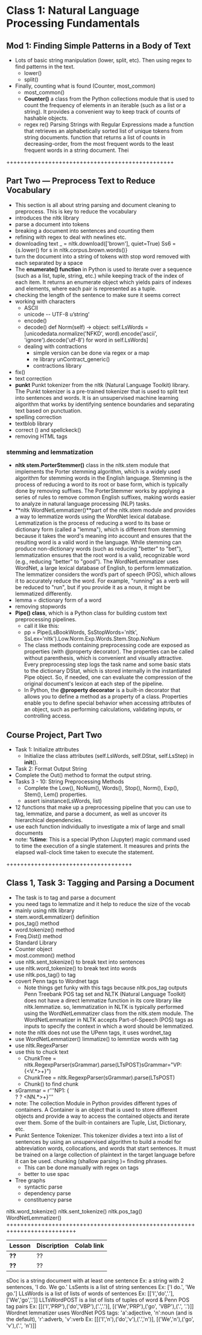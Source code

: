 # Class 1: Natural Language Processing Fundamentals 

## Mod 1: Finding Simple Patterns in a Body of Text
- Lots of basic string manipulation (lower, split, etc). Then using regex to find patterns in the text.
   - lower()
   - split()
- Finally, counting what is found (Counter, most_common)
   - most_common()
   - **Counter()**   a class from the Python collections module that is used to count the frequency of elements in an iterable (such as a list or a string). It provides a convenient way to keep track of counts of hashable objects.
   - regex re()    Parsing Strings with Regular Expressions
made a function that retrieves an alphabetically sorted list of unique tokens from string documents.  function that returns a list of counts in decreasing-order, from the most frequent words to the least frequent words in a string document. Thei 

++++++++++++++++++++++++++++++++++++++++++++++++

## Part Two — Preprocess Text to Reduce Vocabulary
- This section is all about string parsing and document cleaning to preprocess. This is key to reduce the vocabulary
- introduces the nltk library
- parse a document into tokens
- breaking a document into sentences and counting them
- refining with regex to deal with newlines etc.
- downloading text    _ = nltk.download(['brown'], quiet=True)      Ss6 = {s.lower() for s in nltk.corpus.brown.words()}
- turn the document into a string of tokens with stop word removed with each separated by a space
- The **enumerate() function** in Python is used to iterate over a sequence (such as a list, tuple, string, etc.) while keeping track of the index of each item. It returns an enumerate object which yields pairs of indexes and elements, where each pair is represented as a tuple.
- checking the length of the sentence to make sure it seems correct
- working with characters
   - ASCII
   - unicode  -- UTF-8  u’string’
   - encode()
   - decode()
    def Norm(self) -> object:
        self.LsWords = [unicodedata.normalize('NFKD', word).encode('ascii', 'ignore').decode('utf-8') for word in self.LsWords]
  - dealing with contractions
     - simple version can be done via regex or a map
     - re library unContract_generic()
     - contractions library
- fix()
- text correction
- **punkt** Punkt tokenizer from the nltk (Natural Language Toolkit) library. The Punkt tokenizer is a pre-trained tokenizer that is used to split text into sentences and words. It is an unsupervised machine learning algorithm that works by identifying sentence boundaries and separating text based on punctuation.
- spelling correction
- textblob library
- correct () and spellckeck()
- removing HTML tags
### stemming and lemmatization
- **nltk stem.PorterStemmer()** class in the nltk.stem module that implements the Porter stemming algorithm, which is a widely used algorithm for stemming words in the English language. Stemming is the process of reducing a word to its root or base form, which is typically done by removing suffixes. The PorterStemmer works by applying a series of rules to remove common English suffixes, making words easier to analyze in natural language processing (NLP) tasks.
- **nltk WordNetLemmatizer()**part of the nltk.stem module and provides a way to lemmatize words using the WordNet lexical database. Lemmatization is the process of reducing a word to its base or dictionary form (called a "lemma"), which is different from stemming because it takes the word's meaning into account and ensures that the resulting word is a valid word in the language. While stemming can produce non-dictionary words (such as reducing "better" to "bet"), lemmatization ensures that the root word is a valid, recognizable word (e.g., reducing "better" to "good"). The WordNetLemmatizer uses WordNet, a large lexical database of English, to perform lemmatization. The lemmatizer considers the word’s part of speech (POS), which allows it to accurately reduce the word. For example, "running" as a verb will be reduced to "run", but if you provide it as a noun, it might be lemmatized differently.
- lemma = dictionary form of a word
- removing stopwords
- **Pipe() class**, which is a Python class for building custom text preprocessing pipelines.
   - call it like this:
   - pp = Pipe(LsBookWords, SsStopWords='nltk', SsLex='nltk').Low.Norm.Exp.Words.Stem.Stop.NoNum
   - The class methods containing preprocessing code are exposed as properties (with @property decorator). The properties can be called without parenthesis, which is convenient and visually attractive. Every preprocessing step logs the task name and some basic stats to the dictionary DStat, which is stored internally in the instantiated Pipe object. So, if needed, one can evaluate the compression of the original document's lexicon at each step of the pipeline.
   - In Python, the **@property decorator** is a built-in decorator that allows you to define a method as a property of a class. Properties enable you to define special behavior when accessing attributes of an object, such as performing calculations, validating inputs, or controlling access.

## Course Project, Part Two
- Task 1: Initialize attributes
   - Initialize the class attributes (self.LsWords, self.DStat, self.LsStep) in __init__().
-    Task 2: Format Output String
   - Complete the Out() method to format the output string.
- Tasks 3 - 10: String Preprocessing Methods
   - Complete the Low(), NoNum(), Words(), Stop(), Norm(), Exp(), Stem(), Lem() properties.
   - assert isinstance(LsWords, list)
- 12 functions that make up a preprocessing pipeline that you can use to tag, lemmatize, and parse a document, as well as uncover its hierarchical dependencies. 
- use each function individually to investigate a mix of large and small documents 
- note: **%time**: This is a special IPython (Jupyter) magic command used to time the execution of a single statement. It measures and prints the elapsed wall-clock time taken to execute the statement.


++++++++++++++++++++++++++++++++++++
## Class 1, Task 3: Tagging and Parsing a Document 
- The task is to tag and parse a document 
- you need tags to lemmatize and it help to reduce the size of the vocab
- mainly using nltk library 
- stem.wordLemmatizer() definition
- pos_tag() method
- word.tokenize() method
- Freq.Dist() method
- Standard Library
- Counter object
- most.common() method
- use nltk.sent_tokenize() to break text into sentences
- use nltk.word_tokenize() to break text into words
- use nltk.pos_tag() to tag
- covert Penn tags to Wordnet tags
   - Note things get funky with this tags because nltk.pos_tag outputs Penn Treebank POS tag set and NLTK (Natural Language Toolkit) does not have a direct lemmatize function in its core library like nltk.lemmatize. so, lemmatization in NLTK is typically performed using the WordNetLemmatizer class from the nltk.stem module. The WordNetLemmatizer in NLTK accepts Part-of-Speech (POS) tags as inputs to specify the context in which a word should be lemmatized.
- note the nltk does not use the UPenn tags, it uses wordnet_tag
- use WordNetLemmatizer()  limmatize() to lemmtize words with tag
- use nltk.RegexParser
- use this to chuck text
   - ChunkTree = nltk.RegexpParser(sGrammar).parse(LTsPOST)sGrammar="VP: {<V.*>+}")
   - ChunkTree = nltk.RegexpParser(sGrammar).parse(LTsPOST)
   - Chunk() to find chunk 
- sGrammar = r'''NP1: {<DT>? <JJ>? <NN.*>+}'''
- note: The collection Module in Python provides different types of containers. A Container is an object that is used to store different objects and provide a way to access the contained objects and iterate over them. Some of the built-in containers are Tuple, List, Dictionary, etc.
- Punkt Sentence Tokenizer. This tokenizer divides a text into a list of sentences by using an unsupervised algorithm to build a model for abbreviation words, collocations, and words that start sentences. It must be trained on a large collection of plaintext in the target language before it can be used. chunking (shallow parsing )= finding phrases.
   - This can be done manually with regex on tags
   - better to use spac
- Tree graphs
   - syntactic parse
   - dependency parse
   - constituency parse 


nltk.word_tokenize() 
 nltk.sent_tokenize()
nltk.pos_tag()
WordNetLemmatizer()
++++++++++++++++++++++++++++++++++++++++++++++++++++++++++++++++++++++++++

| Lesson          |         Discription                                | Colab link    |
|-------------------|----------------------------------------------|------|
| **??**   | ??    |                                 
| **??**   | ??    |    

sDoc is a string document with at least one sentence
Ex: a string with 2 sentences, 'I do. We go.'
LsSents is a list of string sentences
Ex: ['I do.', 'We go.']
LLsWords is a list of lists of words of sentences
Ex: [['I','do','.'],['We','go','.']]
LLTsWordPOST is a list of lists of tuples of word & Penn POS tag pairs
Ex: [[('I','PRP'),('do','VBP'),('.','.')],  [('We','PRP'),('go', 'VBP'),('.', '.')]]
Wordnet lemmatizer uses WordNet POS tags: 'a':adjective, 'n':noun (and is the default), 'r':adverb, 'v':verb
Ex: [[('I','n'),('do','v'),('.','n')],  [('We','n'),('go', 'v'),('.', 'n')]]

